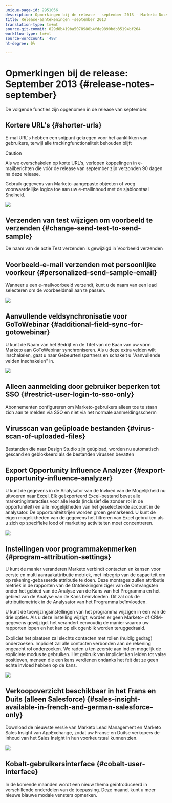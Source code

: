```yaml
---
unique-page-id: 2951056
description: Opmerkingen bij de release - september 2013 - Marketo Docs - Productdocumentatie
title: Release-aantekeningen -september 2013
translation-type: tm+mt
source-git-commit: 029d8b419ba5078980b4fde9890bdb35194bf264
workflow-type: tm+mt
source-wordcount: '498'
ht-degree: 0%

---
```



# Opmerkingen bij de release: September 2013 {#release-notes-september}

De volgende functies zijn opgenomen in de release van september.

## Kortere URL&#39;s {#shorter-urls}

E-mailURL&#39;s hebben een snijpunt gekregen voor het aanklikken van gebruikers, terwijl alle trackingfunctionaliteit behouden blijft

>[!CAUTION]
>
>Als we overschakelen op korte URL&#39;s, verlopen koppelingen in e-mailberichten die vóór de release van september zijn verzonden 90 dagen na deze release.

Gebruik gegevens van Marketo-aangepaste objecten of voeg voorwaardelijke logica toe aan uw e-mailinhoud met de sjabloontaal Snelheid.

![](assets/image2014-9-22-17-3a10-3a56.png)

## Verzenden van test wijzigen om voorbeeld te verzenden {#change-send-test-to-send-sample}

De naam van de actie Test verzenden is gewijzigd in Voorbeeld verzenden

## Voorbeeld-e-mail verzenden met persoonlijke voorkeur {#personalized-send-sample-email}

Wanneer u een e-mailvoorbeeld verzendt, kunt u de naam van een lead selecteren om de voorbeeldmail aan te passen.

![](assets/image2014-9-22-17-3a11-3a22.png)

## Aanvullende veldsynchronisatie voor GoToWebinar {#additional-field-sync-for-gotowebinar}

U kunt de Naam van het Bedrijf en de Titel van de Baan van uw vorm Marketo aan GoToWebinar synchroniseren. Als u deze extra velden wilt inschakelen, gaat u naar Gebeurtenispartners en schakelt u &quot;Aanvullende velden inschakelen&quot; in.

![](assets/image2014-9-22-17-3a11-3a53.png)

## Alleen aanmelding door gebruiker beperken tot SSO {#restrict-user-login-to-sso-only}

Abonnementen configureren om Marketo-gebruikers alleen toe te staan zich aan te melden via SSO en niet via het normale aanmeldingsscherm

## Virusscan van geüploade bestanden {#virus-scan-of-uploaded-files}

Bestanden die naar Design Studio zijn geüpload, worden nu automatisch gescand en geblokkeerd als de bestanden virussen bevatten

## Export Opportunity Influence Analyzer {#export-opportunity-influence-analyzer}

U kunt de gegevens in de Analysator van de Invloed van de Mogelijkheid nu uitvoeren naar Excel. Elk geëxporteerd Excel-bestand bevat alle marketinginteracties voor alle leads (inclusief die zonder rol in de opportuniteit) en alle mogelijkheden van het geselecteerde account in de analysator. De opportuniteitsrijen worden groen gemarkeerd. U kunt de eigen mogelijkheden van de gegevens het filtreren van Excel gebruiken als u zich op specifieke lood of marketing activiteiten moet concentreren.

![](assets/image2014-9-22-17-3a12-3a23.png)

## Instellingen voor programmakenmerken {#program-attribution-settings}

U kunt de manier veranderen Marketo verbindt contacten en kansen voor eerste en multi aanraakattributie metriek, met inbegrip van de capaciteit om op rekening-gebaseerde attributie te doen. Deze montages zullen attributie metriek in de rapporten van de Ontdekkingsreiziger van de Ontvangsten onder het gebied van de Analyse van de Kans van het Programma en het gebied van de Analyse van de Kans beïnvloeden. Dit zal ook de attributiemetriek in de Analysator van het Programma beïnvloeden.

U kunt de toewijzingsinstellingen van het programma wijzigen in een van de drie opties. Als u deze instelling wijzigt, worden er geen Marketo- of CRM-gegevens gewijzigd. het verandert eenvoudig de manier waarop uw rapporten lopen en het kan op elk ogenblik worden teruggedraaid.

Expliciet het plaatsen zal slechts contacten met rollen (huidig gedrag) onderzoeken. Impliciet zal alle contacten verbonden aan de rekening ongeacht rol onderzoeken. We raden u ten zeerste aan indien mogelijk de expliciete modus te gebruiken. Het gebruik van Impliciet kan leiden tot valse positieven, mensen die een kans verdienen ondanks het feit dat ze geen echte invloed hebben op de kans.

![](assets/image2014-9-22-17-3a12-3a43.png)

## Verkoopoverzicht beschikbaar in het Frans en Duits (alleen Salesforce) {#sales-insight-available-in-french-and-german-salesforce-only}

Download de nieuwste versie van Marketo Lead Management en Marketo Sales Insight van AppExchange, zodat uw Franse en Duitse verkopers de inhoud van het Sales Insight in hun voorkeurstaal kunnen zien.

![](assets/image2014-9-22-17-3a13-3a12.png)

## Kobalt-gebruikersinterface {#cobalt-user-interface}

In de komende maanden wordt een nieuw thema geïntroduceerd in verschillende onderdelen van de toepassing. Deze maand, kunt u meer nieuwe blauwe modale vensters opmerken.
